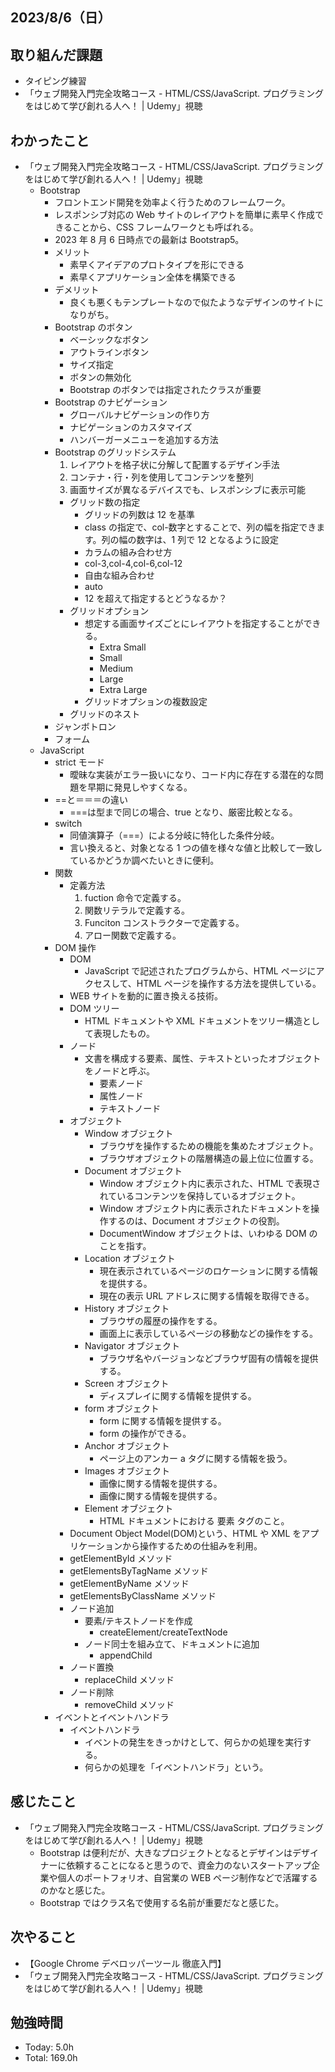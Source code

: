 ## 2023/8/6（日）

## 取り組んだ課題

- タイピング練習
- 「ウェブ開発入門完全攻略コース - HTML/CSS/JavaScript. プログラミングをはじめて学び創れる人へ！ | Udemy」視聴

## わかったこと

- 「ウェブ開発入門完全攻略コース - HTML/CSS/JavaScript. プログラミングをはじめて学び創れる人へ！ | Udemy」視聴
  - Bootstrap
    - フロントエンド開発を効率よく行うためのフレームワーク。
    - レスポンシブ対応の Web サイトのレイアウトを簡単に素早く作成できることから、CSS フレームワークとも呼ばれる。
    - 2023 年 8 月 6 日時点での最新は Bootstrap5。
    - メリット
      - 素早くアイデアのプロトタイプを形にできる
      - 素早くアプリケーション全体を構築できる
    - デメリット
      - 良くも悪くもテンプレートなので似たようなデザインのサイトになりがち。
    - Bootstrap のボタン
      - ベーシックなボタン
      - アウトラインボタン
      - サイズ指定
      - ボタンの無効化
      - Bootstrap のボタンでは指定されたクラスが重要
    - Bootstrap のナビゲーション
      - グローバルナビゲーションの作り方
      - ナビゲーションのカスタマイズ
      - ハンバーガーメニューを追加する方法
    - Bootstrap のグリッドシステム
      1. レイアウトを格子状に分解して配置するデザイン手法
      2. コンテナ・行・列を使用してコンテンツを整列
      3. 画面サイズが異なるデバイスでも、レスポンシブに表示可能
      - グリッド数の指定
        - グリッドの列数は 12 を基準
        - class の指定で、col-数字とすることで、列の幅を指定できます。列の幅の数字は、1 列で 12 となるように設定
        - カラムの組み合わせ方
        - col-3,col-4,col-6,col-12
        - 自由な組み合わせ
        - auto
        - 12 を超えて指定するとどうなるか？
      - グリッドオプション
        - 想定する画面サイズごとにレイアウトを指定することができる。
          - Extra Small
          - Small
          - Medium
          - Large
          - Extra Large
        - グリッドオプションの複数設定
      - グリッドのネスト
    - ジャンボトロン
    - フォーム
  - JavaScript
    - strict モード
      - 曖昧な実装がエラー扱いになり、コード内に存在する潜在的な問題を早期に発見しやすくなる。
    - ==と＝＝＝の違い
      - ===は型まで同じの場合、true となり、厳密比較となる。
    - switch
      - 同値演算子（===）による分岐に特化した条件分岐。
      - 言い換えると、対象となる 1 つの値を様々な値と比較して一致しているかどうか調べたいときに便利。
    - 関数
      - 定義方法
        1. fuction 命令で定義する。
        2. 関数リテラルで定義する。
        3. Funciton コンストラクターで定義する。
        4. アロー関数で定義する。
    - DOM 操作
      - DOM
        - JavaScript で記述されたプログラムから、HTML ページにアクセスして、HTML ページを操作する方法を提供している。
      - WEB サイトを動的に置き換える技術。
      - DOM ツリー
        - HTML ドキュメントや XML ドキュメントをツリー構造として表現したもの。
      - ノード
        - 文書を構成する要素、属性、テキストといったオブジェクトをノードと呼ぶ。
          - 要素ノード
          - 属性ノード
          - テキストノード
      - オブジェクト
        - Window オブジェクト
          - ブラウザを操作するための機能を集めたオブジェクト。
          - ブラウザオブジェクトの階層構造の最上位に位置する。
        - Document オブジェクト
          - Window オブジェクト内に表示された、HTML で表現されているコンテンツを保持しているオブジェクト。
          - Window オブジェクト内に表示されたドキュメントを操作するのは、Document オブジェクトの役割。
          - DocumentWindow オブジェクトは、いわゆる DOM のことを指す。
        - Location オブジェクト
          - 現在表示されているページのロケーションに関する情報を提供する。
          - 現在の表示 URL アドレスに関する情報を取得できる。
        - History オブジェクト
          - ブラウザの履歴の操作をする。
          - 画面上に表示しているページの移動などの操作をする。
        - Navigator オブジェクト
          - ブラウザ名やバージョンなどブラウザ固有の情報を提供する。
        - Screen オブジェクト
          - ディスプレイに関する情報を提供する。
        - form オブジェクト
          - form に関する情報を提供する。
          - form の操作ができる。
        - Anchor オブジェクト
          - ページ上のアンカー a タグに関する情報を扱う。
        - Images オブジェクト
          - 画像に関する情報を提供する。
          - 画像に関する情報を提供する。
        - Element オブジェクト
          - HTML ドキュメントにおける 要素 タグのこと。
      - Document Object Model(DOM)という、HTML や XML をアプリケーションから操作するための仕組みを利用。
      - getElementById メソッド
      - getElementsByTagName メソッド
      - getElementByName メソッド
      - getElementsByClassName メソッド
      - ノード追加
        - 要素/テキストノードを作成
          - createElement/createTextNode
        - ノード同士を組み立て、ドキュメントに追加
          - appendChild
      - ノード置換
        - replaceChild メソッド
      - ノード削除
        - removeChild メソッド
    - イベントとイベントハンドラ
      - イベントハンドラ
        - イベントの発生をきっかけとして、何らかの処理を実行する。
        - 何らかの処理を「イベントハンドラ」という。

## 感じたこと

- 「ウェブ開発入門完全攻略コース - HTML/CSS/JavaScript. プログラミングをはじめて学び創れる人へ！ | Udemy」視聴
  - Bootstrap は便利だが、大きなプロジェクトとなるとデザインはデザイナーに依頼することになると思うので、資金力のないスタートアップ企業や個人のポートフォリオ、自営業の WEB ページ制作などで活躍するのかなと感じた。
  - Bootstrap ではクラス名で使用する名前が重要だなと感じた。

## 次やること

- 【Google Chrome デベロッパーツール 徹底入門】
- 「ウェブ開発入門完全攻略コース - HTML/CSS/JavaScript. プログラミングをはじめて学び創れる人へ！ | Udemy」視聴

## 勉強時間

- Today: 5.0h
- Total: 169.0h
